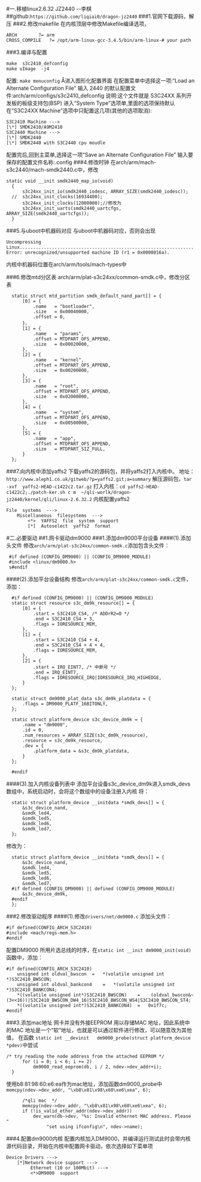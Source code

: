 #一.移植linux2.6.32 JZ2440 --李棋
##github:```https://github.com/liqiai0/dragon-jz2440```
###1.官网下载源码，解压
###2.修改makefile
在内核顶层中修改Makefile编译选项，
```
ARCH        ?= arm
CROSS_COMPILE   ?= /opt/arm-linux-gcc-3.4.5/bin/arm-linux-# your path
```
###3.编译与配置
```
make  s3c2410_defconfig
make uImage  -j4
```
配置:
```make menuconfig```
Å进入图形化配置界面
在配置菜单中选择这一项:“Load an Alternate Configuration File”
输入 2440 的默认配置文件:arch/arm/configs/s3c2410_defconfig
说明:这个文件就是 S3C24XX 系列开发板的板级支持包(BSP)
进入“System Type”选项单,里面的选项保持默认
在“S3C24XX Machine”选项中只配置这几项(其他的选项取消):
```
S3C2410 Machine --->
[\*] SMDK2410/A9M2410
S3C2440 Machine --->
[\*] SMDK2440
[\*] SMDK2440 with S3C2440 cpu moudle
```
配置完后,回到主菜单,选择这一项“Save an Alternate Configuration File”
输入要保存的配置文件名称:.config
###4.修改时钟
在arch/arm/mach-s3c2440/mach-smdk2440.c中，修改
```
static void __init smdk2440_map_io(void)
  {
      s3c24xx_init_io(smdk2440_iodesc, ARRAY_SIZE(smdk2440_iodesc));
  //  s3c24xx_init_clocks(16934400);
      s3c24xx_init_clocks(12000000);//修改为
      s3c24xx_init_uarts(smdk2440_uartcfgs, ARRAY_SIZE(smdk2440_uartcfgs));
  } 

```
###5.与uboot中机器码对应
与uboot中机器码对应，否则会出现
```
Uncompressing Linux.........................................................................
Error: unrecognized/unsupported machine ID (r1 = 0x0000016a).
```
内核中机器码位置在arch/arm/tools/mach-types中

###6.修改mtd分区表
arch/arm/plat-s3c24xx/common-smdk.c中，修改分区表
```
  static struct mtd_partition smdk_default_nand_part[] = { 
      [0] = { 
          .name   = "bootloader",
          .size   = 0x00040000,
          .offset = 0,
      }， 
      [1] = { 
          .name   = "params",
          .offset = MTDPART_OFS_APPEND,
          .size   = 0x00020000,
      }, 
      [2] = { 
          .name   = "kernel",
          .offset = MTDPART_OFS_APPEND,
          .size   = 0x00200000,
      }, 
      [3] = { 
          .name   = "root",
          .offset = MTDPART_OFS_APPEND,
          .size   = 0x02000000,
      }, 
      [4] = { 
          .name   = "system",
          .offset = MTDPART_OFS_APPEND,
          .size   = 0x00500000,
      }, 
      [5] = { 
          .name   = "app",
          .offset = MTDPART_OFS_APPEND,
          .size   = MTDPART_SIZ_FULL,
      } 
  };
```
###7.向内核中添加yaffs2
下载yaffs2的源码包，并将yaffs2打入内核中。
地址：```http://www.aleph1.co.uk/gitweb/?p=yaffs2.git;a=summary```
解压源码包，```tar -xvf  yaffs2-HEAD-c1422c2.tar.gz```
打入内核：```cd yaffs2-HEAD-c1422c2;./patch-ker.sh c m  ~/qli-worlk/dragon-jz2440/kernel/qli/linux-2.6.32.2```
内核配置yaffs2
```
File  systems  --->
    Miscellaneous  filesystems  --->
        <*>  YAFFS2  file  system  support
        [*]  Autoselect  yaffs2  format
```
#二.必要驱动
##1.网卡驱动dm9000
###1.添加dm9000平台设备
####(1).添加头文件
修改```arch/arm/plat-s3c24xx/common-smdk.c```添加包含头文件：
```
 #if defined (CONFIG_DM9000) || (CONFIG_DM9000_MODULE)
 #include <linux/dm9000.h> 
 s#endif

```
####(2).添加平台设备结构
修改```arch/arm/plat-s3c24xx/common-smdk.c```文件，添加：
```
  #if defined (CONFIG_DM9000) || (CONFIG_DM9000_MODULE)
  static struct resource s3c_dm9k_resource[] = {
      [0] = {
          .start = S3C2410_CS4, /* ADDrR2=0 */
          .end = S3C2410_CS4 + 3,
          .flags = IORESOURCE_MEM,
      },
      [1] = {
          .start = S3C2410_CS4 + 4,
          .end = S3C2410_CS4 + 4 + 4,
          .flags = IORESOURCE_MEM,
      },
      [2] = {
          .start = IRQ_EINT7, /* 中断号 */
          .end = IRQ_EINT7,
          .flags = IORESOURCE_IRQ|IORESOURCE_IRQ_HIGHEDGE,
      }
  };
  
  static struct dm9000_plat_data s3c_dm9k_platdata = {
      .flags = DM9000_PLATF_16BITONLY,
  };
  
  static struct platform_device s3c_device_dm9k = {
      .name = "dm9000",
      .id = 0,
      .num_resources = ARRAY_SIZE(s3c_dm9k_resource),
      .resource = s3c_dm9k_resource,
      .dev = {
          .platform_data = &s3c_dm9k_platdata,
      }
  };
  
  #endif

```
####(3).加入内核设备列表中
添加平台设备s3c_device_dm9k进入smdk_devs数组中，系统启动时，会将这个数组中的设备注册入内核
将：
```
  static struct platform_device __initdata *smdk_devs[] = {
      &s3c_device_nand,
      &smdk_led4,
      &smdk_led5,
      &smdk_led6,
      &smdk_led7,
  };

```
修改为：
```
  static struct platform_device __initdata *smdk_devs[] = {
      &s3c_device_nand,
      &smdk_led4,
      &smdk_led5,
      &smdk_led6,
      &smdk_led7,
  #if defined (CONFIG_DM9000) || defined (CONFIG_DM9000_MODULE)
      &s3c_device_dm9k,
  #endif
  };

```
###2.修改驱动程序
####(1).修改```drivers/net/dm9000.c```
添加头文件：
```
#if defined(CONFIG_ARCH_S3C2410)
#include <mach/regs-mem.h>
#endif
```
配置DM9000 所用片选总线的时序，在```static int __init dm9000_init(void)```函数中，添加：
```
#if defined(CONFIG_ARCH_S3C2410)
    unsigned int oldval_bwscon  =   *(volatile unsigned int *)S3C2410_BWSCON;
    unsigned int oldval_bankcon4    =   *(volatile unsigned int *)S3C2410_BANKCON4;
    *((volatile unsigned int*)S3C2410_BWSCON)    =    (oldval_bwscon&~(3<<16))|S3C2410_BWSCON_DW4_16|S3C2410_BWSCON_WS4|S3C2410_BWSCON_ST4;
    *((volatile unsigned int*)S3C2410_BANKCON4)  =   0x1f7c;
#endif
```
###3.添加mac地址
网卡并没有外接EEPROM 用以存储MAC 地址，因此系统中的MAC 地址是一个“软”地址，也就是可以通过软件进行修改，可以随意改为其他值，
在函数  ```static int __devinit   dm9000_probe(struct platform_device *pdev)```中尝试 
```
/* try reading the node address from the attached EEPROM */
      for (i = 0; i < 6; i += 2)
          dm9000_read_eeprom(db, i / 2, ndev->dev_addr+i);             
  }
```
使用b8:81:98:60:e6:ea作为mac地址，添加函数dm9000_probe中 ```memcpy(ndev->dev_addr, "\xb8\x81\x98\x60\xe6\xea", 6);```
```
      /*qli mac  */
      memcpy(ndev->dev_addr, "\xb8\x81\x98\x60\xe6\xea", 6);
      if (!is_valid_ether_addr(ndev->dev_addr))
          dev_warn(db->dev, "%s: Invalid ethernet MAC address. Please "
               "set using ifconfig\n", ndev->name);

```
###4.配置dm9000内核
配置内核加入DM9000，并编译运行测试此时会带内核源代码目录，开始在内核中配置网卡驱动，依次选择如下菜单项
```
Device Drivers --->
	[*]Network device support --->
		 Ethernet (10 or 100Mbit) --->
		 <*>DM9000  support
```







